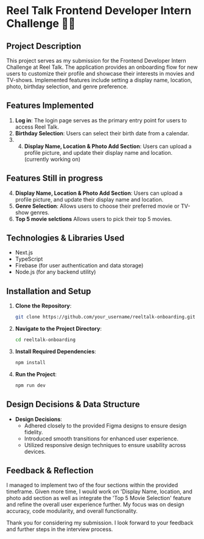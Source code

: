 # Reel Talk Frontend Developer Intern Challenge 🎥🍿

## Project Description

This project serves as my submission for the Frontend Developer Intern Challenge at Reel Talk. The application provides an onboarding flow for new users to customize their profile and showcase their interests in movies and TV-shows. Implemented features include setting a display name, location, photo, birthday selection, and genre preference.

## Features Implemented

1. **Log in**: The login page serves as the primary entry point for users to access Reel Talk.
2. **Birthday Selection**: Users can select their birth date from a calendar.
3. 4. **Display Name, Location & Photo Add Section**: Users can upload a profile picture, and update their display name and location. (currently working on)

## Features Still in progress
4. **Display Name, Location & Photo Add Section**: Users can upload a profile picture, and update their display name and location.
5. **Genre Selection**: Allows users to choose their preferred movie or TV-show genres.
6. **Top 5 movie selctions**  Allows users to pick their top 5 movies.

## Technologies & Libraries Used

- Next.js
- TypeScript
- Firebase (for user authentication and data storage)
- Node.js (for any backend utility)

## Installation and Setup

1. **Clone the Repository**:
    ```bash
    git clone https://github.com/your_username/reeltalk-onboarding.git
    ```

2. **Navigate to the Project Directory**:
    ```bash
    cd reeltalk-onboarding
    ```

3. **Install Required Dependencies**:
    ```bash
    npm install
    ```

4. **Run the Project**:
    ```bash
    npm run dev
    ```

## Design Decisions & Data Structure

- **Design Decisions**:
  - Adhered closely to the provided Figma designs to ensure design fidelity.
  - Introduced smooth transitions for enhanced user experience.
  - Utilized responsive design techniques to ensure usability across devices.

## Feedback & Reflection

I managed to implement two of the four sections within the provided timeframe. Given more time, I would work on 'Display Name, location, and photo add section as well as integrate the 'Top 5 Movie Selection' feature and refine the overall user experience further. My focus was on design accuracy, code modularity, and overall functionality.


Thank you for considering my submission. I look forward to your feedback and further steps in the interview process.
